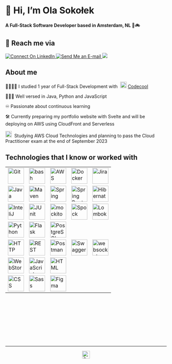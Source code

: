 # 👋 Hi, I’m Ola Sokołek
#### A Full-Stack Software Developer based in Amsterdam, NL 🌷🚲

## 📨 Reach me via
<a href="https://www.linkedin.com/in/olasokolek/">![Connect On LinkedIn](https://img.shields.io/badge/-olasokolek-0A66C2?style=for-the-badge&logo=Linkedin&logoColor=white&link=https%3A%2F%2Fwww.linkedin.com%2Fin%2Folasokolek%2F)
</a>
<a href="mailto:ola.sokolek@gmail.com">![Send Me an E-mail](https://img.shields.io/badge/-ola.sokolek-C61C19?style=for-the-badge&logo=Gmail&logoColor=white&link=mailto:ola.sokolek@gmail.com)
</a>
![](https://dcbadge.vercel.app/api/shield/696374908438970438?theme=blurple&compact=true)

## About me
👩🏻‍🎓📃 I studied 1 year of Full-Stack Development with &nbsp;<img width="20" src="https://github.com/ola-sk/ola-sk/assets/50403262/d77e8439-19e0-4da5-baf3-1b6dc32ea485" alt="Codecool Tech Training Centre" title="Codecool Tech Training Centre"/>  [Codecool](https://codecool.com/en/)

👩🏻‍💻 Well versed in Java, Python and JavaScript


♾️ Passionate about continuous learning

🛠️ Currently preparing my portfolio website with Svelte and will be deploying on AWS using CloudFront and Serverless

<picture><source media="(prefers-color-scheme: dark)" srcset="https://github.com/ola-sk/ola-sk/assets/50403262/68f1358e-c6c2-4782-ba98-bdfce4682479">
   	<source media="(prefers-color-scheme: light)" srcset="https://github.com/ola-sk/ola-sk/assets/50403262/b0fa9348-3d94-4cc2-8a9f-8c1e367ab971">
	<img width="20" src="https://github.com/ola-sk/ola-sk/assets/50403262/68f1358e-c6c2-4782-ba98-bdfce4682479" alt="AWS" title="AWS"/></picture>&nbsp; Studying AWS Cloud Technologies and planning to pass the Cloud Practitioner exam at the end of September 2023

## Technologies that I know or worked with

<div align="center" style="margin-bottom: 50px;">
	<table>
		<tr>
			<td><img width="50" src="https://user-images.githubusercontent.com/25181517/192108372-f71d70ac-7ae6-4c0d-8395-51d8870c2ef0.png" alt="Git" title="Git"/></td>
			<td><img width="50" src="https://user-images.githubusercontent.com/25181517/192158606-7c2ef6bd-6e04-47cf-b5bc-da2797cb5bda.png" alt="bash" title="bash"/></td>
			<td><picture><source media="(prefers-color-scheme: dark)" srcset="https://github.com/ola-sk/ola-sk/assets/50403262/68f1358e-c6c2-4782-ba98-bdfce4682479">
   				<source media="(prefers-color-scheme: light)" srcset="https://github.com/ola-sk/ola-sk/assets/50403262/b0fa9348-3d94-4cc2-8a9f-8c1e367ab971">
				<img width="50" src="https://github.com/ola-sk/ola-sk/assets/50403262/68f1358e-c6c2-4782-ba98-bdfce4682479" alt="AWS" title="AWS"/>
			</picture></td>
			<td><img width="50" src="https://user-images.githubusercontent.com/25181517/117207330-263ba280-adf4-11eb-9b97-0ac5b40bc3be.png" alt="Docker" title="Docker"/></td>
			<td><img width="50" src="https://user-images.githubusercontent.com/25181517/183912952-83784e94-629d-4c34-a961-ae2ae795b662.png" alt="Jira" title="Jira"/></td>
		</tr>
		<tr>
			<td><img width="50" src="https://user-images.githubusercontent.com/25181517/117201156-9a724800-adec-11eb-9a9d-3cd0f67da4bc.png" alt="Java" title="Java"/></td>
			<td><picture><source media="(prefers-color-scheme: dark)" srcset="https://github.com/ola-sk/ola-sk/assets/50403262/3da3f931-ee96-4cdd-a196-738ec60771d6">
   				<source media="(prefers-color-scheme: light)" srcset="https://user-images.githubusercontent.com/25181517/117207242-07d5a700-adf4-11eb-975e-be04e62b984b.png">
				<img width="50" src="https://user-images.githubusercontent.com/25181517/117207242-07d5a700-adf4-11eb-975e-be04e62b984b.png" alt="Maven" title="Maven"/>
			</picture></td>
			<td><img width="50" src="https://user-images.githubusercontent.com/25181517/117201470-f6d56780-adec-11eb-8f7c-e70e376cfd07.png" alt="Spring" title="Spring"/></td>
			<td><img width="50" src="https://user-images.githubusercontent.com/25181517/183891303-41f257f8-6b3d-487c-aa56-c497b880d0fb.png" alt="Spring Boot" title="Spring Boot"/></td>
			<td><img width="50" src="https://user-images.githubusercontent.com/25181517/117207493-49665200-adf4-11eb-808e-a9c0fcc2a0a0.png" alt="Hibernate" title="Hibernate"/></td>
		</tr>
		<tr>
  			<td><img width="50" src="https://user-images.githubusercontent.com/25181517/192108890-200809d1-439c-4e23-90d3-b090cf9a4eea.png" alt="InteliJ" title="InteliJ"/></td>
			<td><img width="50" src="https://user-images.githubusercontent.com/25181517/117533873-484d4480-afef-11eb-9fad-67c8605e3592.png" alt="JUnit" title="JUnit"/></td>
  			<td><img width="50" src="https://user-images.githubusercontent.com/25181517/183892181-ad32b69e-3603-418c-b8e7-99e976c2a784.png" alt="mockito" title="mockito"/></td>
			<td><img width="50" src="https://user-images.githubusercontent.com/25181517/202540780-999f189c-341a-438e-a7e3-b0838fda6645.png" alt="Spock" title="Spock"/></td>
   			<td><img width="50" src="https://user-images.githubusercontent.com/25181517/190229463-87fa862f-ccf0-48da-8023-940d287df610.png" alt="Lombok" title="Lombok"/></td>
		</tr>
			<td><img width="50" src="https://user-images.githubusercontent.com/25181517/183423507-c056a6f9-1ba8-4312-a350-19bcbc5a8697.png" alt="Python" title="Python"/></td>
			<td><picture><source media="(prefers-color-scheme: dark)" srcset="https://github.com/ola-sk/ola-sk/assets/50403262/3175542b-abf7-4f3b-91fa-44d8761cf68c">
   			<source media="(prefers-color-scheme: light)" srcset="https://user-images.githubusercontent.com/25181517/183423775-2276e25d-d43d-4e58-890b-edbc88e915f7.png">
				<img width="50" src="https://user-images.githubusercontent.com/25181517/183423775-2276e25d-d43d-4e58-890b-edbc88e915f7.png" alt="Flask" title="Flask"/>
			</picture></td>
  			<td><img width="50" src="https://user-images.githubusercontent.com/25181517/117208740-bfb78400-adf5-11eb-97bb-09072b6bedfc.png" alt="PostgreSQL" title="PostgreSQL"/></td>
   		<tr>
			<td><img width="50" src="https://user-images.githubusercontent.com/25181517/192107854-765620d7-f909-4953-a6da-36e1ef69eea6.png" alt="HTTP" title="HTTP"/></td>
     			<td><img width="50" src="https://user-images.githubusercontent.com/25181517/192107858-fe19f043-c502-4009-8c47-476fc89718ad.png" alt="REST" title="REST"/></td>
			<td><img width="50" src="https://user-images.githubusercontent.com/25181517/192109061-e138ca71-337c-4019-8d42-4792fdaa7128.png" alt="Postman" title="Postman"/></td>
			<td><img width="50" src="https://user-images.githubusercontent.com/25181517/186711335-a3729606-5a78-4496-9a36-06efcc74f800.png" alt="Swagger" title="Swagger"/></td>
   			<td><img width="50" src="https://github.com/ola-sk/ola-sk/assets/50403262/5741f05c-011b-4742-9b91-af0c2b588c80" alt="websocket" title="websocket"/></td>
      		</tr>
		<tr>
			<td><img width="50" src="https://user-images.githubusercontent.com/25181517/192108893-b1eed3c7-b2c4-4e1c-9e9f-c7e83637b33d.png" alt="WebStorm" title="WebStorm"/></td>
			<td><img width="50" src="https://user-images.githubusercontent.com/25181517/117447155-6a868a00-af3d-11eb-9cfe-245df15c9f3f.png" alt="JavaScript" title="JavaScript"/></td>
			<td><img width="50" src="https://user-images.githubusercontent.com/25181517/192158954-f88b5814-d510-4564-b285-dff7d6400dad.png" alt="HTML" title="HTML"/></td>
		</tr>
		<tr>
  			<td><img width="50" src="https://user-images.githubusercontent.com/25181517/183898674-75a4a1b1-f960-4ea9-abcb-637170a00a75.png" alt="CSS" title="CSS"/></td>
			<td><img width="50" src="https://user-images.githubusercontent.com/25181517/192158956-48192682-23d5-4bfc-9dfb-6511ade346bc.png" alt="Sass" title="Sass"/></td>
   			<td><img width="50" src="https://user-images.githubusercontent.com/25181517/189715289-df3ee512-6eca-463f-a0f4-c10d94a06b2f.png" alt="Figma" title="Figma"/></td>
   		</tr>
	</table>
</div>
<br><br><br><br><br><br>
<hr>
<div align="center">
<a href="https://www.linkedin.com/in/olasokolek/"><img src="https://github-production-user-asset-6210df.s3.amazonaws.com/50403262/250610239-80a17ff1-60f1-4584-ae90-f6a91ccedb7d.svg" alt="Connect On LinkedIn" title="Connect With Me On LinkedIn" width="24">
</a>
</div>
